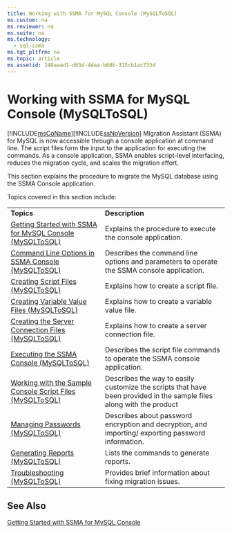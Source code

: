 ```yaml
---
title: Working with SSMA for MySQL Console (MySQLToSQL)
ms.custom: na
ms.reviewer: na
ms.suite: na
ms.technology: 
  - sql-ssma
ms.tgt_pltfrm: na
ms.topic: article
ms.assetid: 240aaad1-d65d-4dea-b60b-315cb1ac733d
---
```

# Working with SSMA for MySQL Console (MySQLToSQL)
[!INCLUDE[msCoName](../content/includes/msCoName_md.md)][!INCLUDE[ssNoVersion](../content/includes/ssNoVersion_md.md)] Migration Assistant (SSMA) for MySQL is now accessible through a console application at command line. The script files form the input to the application for executing the commands. As a console application, SSMA enables script\-level interfacing, reduces the migration cycle, and scales the migration effort.  
  
This section explains the procedure to migrate the MySQL database using the SSMA Console application.  
  
Topics covered in this section include:  
  
|||  
|-|-|  
|**Topics**|**Description**|  
|[Getting Started with SSMA for MySQL Console &#40;MySQLToSQL&#41;](../content/Getting-Started-with-SSMA-for-MySQL-Console--MySQLToSQL-.md)|Explains the procedure to execute the console application.|  
|[Command Line Options in SSMA Console &#40;MySQLToSQL&#41;](../content/Command-Line-Options-in-SSMA-Console--MySQLToSQL-.md)|Describes the command line options and parameters to operate the SSMA console application.|  
|[Creating Script Files &#40;MySQLToSQL&#41;](../content/Creating-Script-Files--MySQLToSQL-.md)|Explains how to create a script file.|  
|[Creating Variable Value Files &#40;MySQLToSQL&#41;](../content/Creating-Variable-Value-Files--MySQLToSQL-.md)|Explains how to create a variable value file.|  
|[Creating the Server Connection Files &#40;MySQLToSQL&#41;](../content/Creating-the-Server-Connection-Files--MySQLToSQL-.md)|Explains how to create a server connection file.|  
|[Executing the SSMA Console &#40;MySQLToSQL&#41;](../content/Executing-the-SSMA-Console--MySQLToSQL-.md)|Describes the script file commands to operate the SSMA console application.|  
|[Working with the Sample Console Script Files &#40;MySQLToSQL&#41;](../content/Working-with-the-Sample-Console-Script-Files--MySQLToSQL-.md)|Describes the way to easily customize the scripts that have been provided in the sample files along with the product|  
|[Managing Passwords &#40;MySQLToSQL&#41;](../content/Managing-Passwords--MySQLToSQL-.md)|Describes about password encryption and decryption, and importing\/ exporting password information.|  
|[Generating Reports &#40;MySQLToSQL&#41;](../content/Generating-Reports--MySQLToSQL-.md)|Lists the commands to generate reports.|  
|[Troubleshooting &#40;MySQLToSQL&#41;](../content/Troubleshooting--MySQLToSQL-.md)|Provides brief information about fixing migration issues.|  
  
## See Also  
[Getting Started with SSMA for MySQL Console](assetId:///218d502c-059f-4d48-9aea-61e553d74303)  
  
